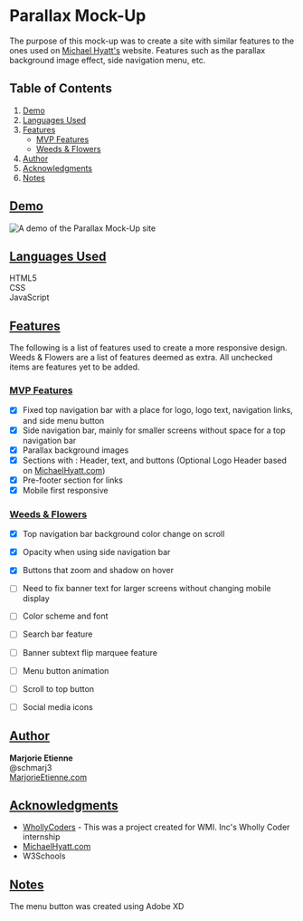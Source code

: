 # Parallax Mock-Up
The purpose of this mock-up was to create a site with similar features to the ones used on [Michael Hyatt's](https://michaelhyatt.com/) website. Features such as the parallax background image effect, side navigation menu, etc.


## Table of Contents
1. [Demo](#demo)
2. [Languages Used](#languages-used)
3. [Features](#features)
   * [MVP Features](#mvp-features)
   * [Weeds & Flowers](#weeds-&-flowers)
4. [Author](#author)
5. [Acknowledgments](#acknowledgments)
6. [Notes](#notes)

## [Demo](#demo)
![A demo of the Parallax Mock-Up site](readme/MockUp.gif)

## [Languages Used](#languages-used)
HTML5   
CSS  
JavaScript  


## [Features](#features)
The following is a list of features used to create a more responsive design. Weeds & Flowers are a list of features deemed as extra. All unchecked items are features yet to be added.

### [MVP Features](#mvp-features)
- [x] Fixed top navigation bar with a place for logo, logo text, navigation links, and side menu button
- [x] Side navigation bar, mainly for smaller screens without space for a top navigation bar
- [x] Parallax background images
- [x] Sections with : Header, text, and buttons (Optional Logo Header based on [MichaelHyatt.com](https://michaelhyatt.com/))
- [x] Pre-footer section for links
- [x] Mobile first responsive

### [Weeds & Flowers](#weeds-&-flowers)
- [x] Top navigation bar background color change on scroll
- [x] Opacity when using side navigation bar 
- [x] Buttons that zoom and shadow on hover
- [ ] Need to fix banner text for larger screens without changing mobile display  
- [ ] Color scheme and font
- [ ] Search bar feature
- [ ] Banner subtext flip marquee feature
- [ ] Menu button animation
- [ ] Scroll to top button
- [ ] Social media icons
 

## [Author](#author)
**Marjorie Etienne**   
@schmarj3  
[MarjorieEtienne.com](marjorieetienne.com)

## [Acknowledgments](#acknowledgments)
* [WhollyCoders](http://www.whollycoders.org) - This was a project created for WMI. Inc's Wholly Coder internship
* [MichaelHyatt.com](https://michaelhyatt.com/)
* W3Schools

## [Notes](#notes)
The menu button was created using Adobe XD
